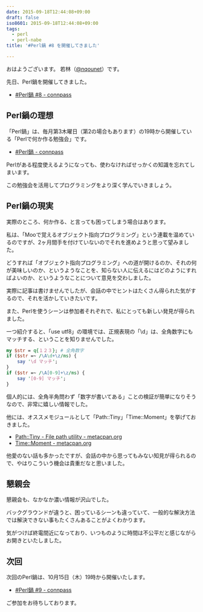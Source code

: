 ```yaml
---
date: 2015-09-18T12:44:08+09:00
draft: false
iso8601: 2015-09-18T12:44:08+09:00
tags:
  - perl
  - perl-nabe
title: '#Perl鍋 #8 を開催してきました'

---
```


おはようございます。
若林（<a href="https://twitter.com/nqounet">@nqounet</a>）です。

先日、Perl鍋を開催してきました。

<ul>
<li><a href="https://perlnabe.connpass.com/event/19085/">#Perl鍋 #8 - connpass</a></li>
</ul>



<h2>Perl鍋の理想</h2>

「Perl鍋」は、毎月第3木曜日（第2の場合もあります）の19時から開催している「Perlで何か作る勉強会」です。

<ul>
<li><a href="https://perlnabe.connpass.com/">#Perl鍋 - connpass</a></li>
</ul>

Perlがある程度使えるようになっても、使わなければせっかくの知識を忘れてしまいます。

この勉強会を活用してプログラミングをより深く学んでいきましょう。

<h2>Perl鍋の現実</h2>

実際のところ、何か作る、と言っても困ってしまう場合はあります。

私は、「Mooで覚えるオブジェクト指向プログラミング」という連載を温めているのですが、2ヶ月間手を付けていないのでそれを進めようと思って望みました。

どうすれば「オブジェクト指向プログラミング」への道が開けるのか、それの何が美味しいのか、というようなことを、知らない人に伝えるにはどのようにすればよいのか、というようなことについて意見を交わしました。

実際に記事は書けませんでしたが、会話の中でヒントはたくさん得られた気がするので、それを活かしていきたいです。

また、Perlを使うシーンは参加者それぞれで、私にとっても新しい発見が得られました。

一つ紹介すると、「use utf8」の環境では、正規表現の「&#92;d」は、全角数字にもマッチする、ということを知りませんでした。

```perl
my $str = q{１２３}; # 全角数字
if ($str =~ /\A\d+\z/ms) {
    say '\d マッチ';
}
if ($str =~ /\A[0-9]+\z/ms) {
    say '[0-9] マッチ';
}
```


個人的には、全角半角問わず「数字が書いてある」ことの検証が簡単になりそうなので、非常に嬉しい情報でした。

他には、オススメモジュールとして「Path::Tiny」「Time::Moment」を挙げておきました。

<ul>
<li><a href="https://metacpan.org/pod/Path::Tiny">Path::Tiny - File path utility - metacpan.org</a></li>
<li><a href="https://metacpan.org/pod/Time::Moment">Time::Moment - metacpan.org</a></li>
</ul>

他愛のない話も多かったですが、会話の中から思ってもみない知見が得られるので、やはりこういう機会は貴重だなと思いました。

<h2>懇親会</h2>

懇親会も、なかなか濃い情報が沢山でした。

バックグラウンドが違うと、困っているシーンも違っていて、一般的な解決方法では解決できない事もたくさんあることがよくわかります。

気がつけば終電間近になっており、いつものように時間は不公平だと感じながらお開きといたしました。

<h2>次回</h2>

次回のPerl鍋は、10月15日（木）19時から開催いたします。

<ul>
<li><a href="https://perlnabe.connpass.com/event/20376/">#Perl鍋 #9 - connpass</a></li>
</ul>

ご参加をお待ちしております。
